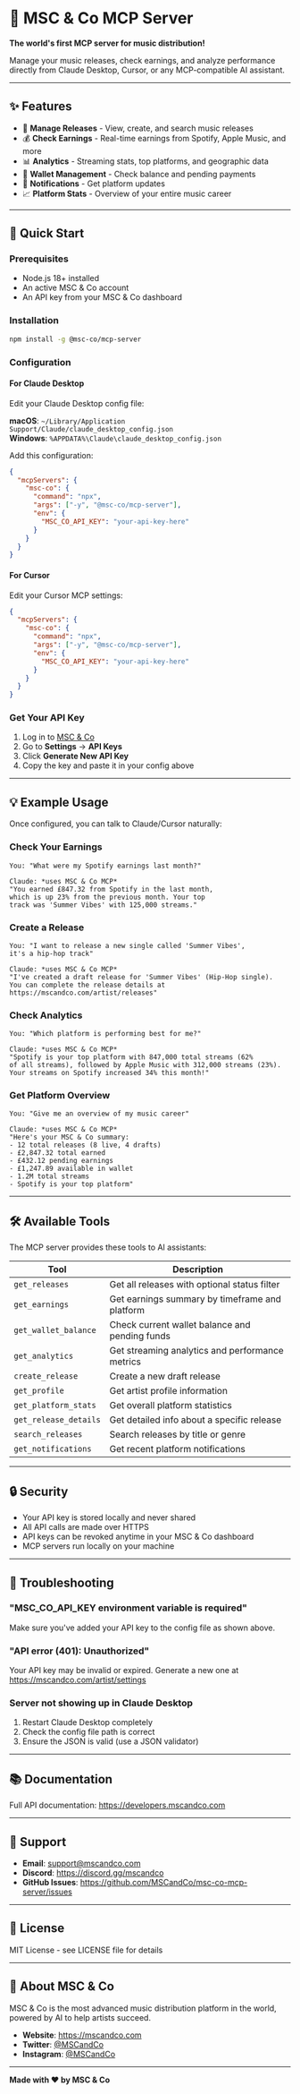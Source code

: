 # 🎵 MSC & Co MCP Server

**The world's first MCP server for music distribution!**

Manage your music releases, check earnings, and analyze performance directly from Claude Desktop, Cursor, or any MCP-compatible AI assistant.

---

## ✨ Features

- 📀 **Manage Releases** - View, create, and search music releases
- 💰 **Check Earnings** - Real-time earnings from Spotify, Apple Music, and more
- 📊 **Analytics** - Streaming stats, top platforms, and geographic data
- 👛 **Wallet Management** - Check balance and pending payments
- 🔔 **Notifications** - Get platform updates
- 📈 **Platform Stats** - Overview of your entire music career

---

## 🚀 Quick Start

### Prerequisites
- Node.js 18+ installed
- An active MSC & Co account
- An API key from your MSC & Co dashboard

### Installation

```bash
npm install -g @msc-co/mcp-server
```

### Configuration

#### For Claude Desktop

Edit your Claude Desktop config file:

**macOS**: `~/Library/Application Support/Claude/claude_desktop_config.json`  
**Windows**: `%APPDATA%\Claude\claude_desktop_config.json`

Add this configuration:

```json
{
  "mcpServers": {
    "msc-co": {
      "command": "npx",
      "args": ["-y", "@msc-co/mcp-server"],
      "env": {
        "MSC_CO_API_KEY": "your-api-key-here"
      }
    }
  }
}
```

#### For Cursor

Edit your Cursor MCP settings:

```json
{
  "mcpServers": {
    "msc-co": {
      "command": "npx",
      "args": ["-y", "@msc-co/mcp-server"],
      "env": {
        "MSC_CO_API_KEY": "your-api-key-here"
      }
    }
  }
}
```

### Get Your API Key

1. Log in to [MSC & Co](https://mscandco.com)
2. Go to **Settings** → **API Keys**
3. Click **Generate New API Key**
4. Copy the key and paste it in your config above

---

## 💡 Example Usage

Once configured, you can talk to Claude/Cursor naturally:

### Check Your Earnings
```
You: "What were my Spotify earnings last month?"

Claude: *uses MSC & Co MCP*
"You earned £847.32 from Spotify in the last month, 
which is up 23% from the previous month. Your top 
track was 'Summer Vibes' with 125,000 streams."
```

### Create a Release
```
You: "I want to release a new single called 'Summer Vibes', 
it's a hip-hop track"

Claude: *uses MSC & Co MCP*
"I've created a draft release for 'Summer Vibes' (Hip-Hop single). 
You can complete the release details at 
https://mscandco.com/artist/releases"
```

### Check Analytics
```
You: "Which platform is performing best for me?"

Claude: *uses MSC & Co MCP*
"Spotify is your top platform with 847,000 total streams (62% 
of all streams), followed by Apple Music with 312,000 streams (23%). 
Your streams on Spotify increased 34% this month!"
```

### Get Platform Overview
```
You: "Give me an overview of my music career"

Claude: *uses MSC & Co MCP*
"Here's your MSC & Co summary:
- 12 total releases (8 live, 4 drafts)
- £2,847.32 total earned
- £432.12 pending earnings
- £1,247.89 available in wallet
- 1.2M total streams
- Spotify is your top platform"
```

---

## 🛠️ Available Tools

The MCP server provides these tools to AI assistants:

| Tool | Description |
|------|-------------|
| `get_releases` | Get all releases with optional status filter |
| `get_earnings` | Get earnings summary by timeframe and platform |
| `get_wallet_balance` | Check current wallet balance and pending funds |
| `get_analytics` | Get streaming analytics and performance metrics |
| `create_release` | Create a new draft release |
| `get_profile` | Get artist profile information |
| `get_platform_stats` | Get overall platform statistics |
| `get_release_details` | Get detailed info about a specific release |
| `search_releases` | Search releases by title or genre |
| `get_notifications` | Get recent platform notifications |

---

## 🔒 Security

- Your API key is stored locally and never shared
- All API calls are made over HTTPS
- API keys can be revoked anytime in your MSC & Co dashboard
- MCP servers run locally on your machine

---

## 🐛 Troubleshooting

### "MSC_CO_API_KEY environment variable is required"

Make sure you've added your API key to the config file as shown above.

### "API error (401): Unauthorized"

Your API key may be invalid or expired. Generate a new one at https://mscandco.com/artist/settings

### Server not showing up in Claude Desktop

1. Restart Claude Desktop completely
2. Check the config file path is correct
3. Ensure the JSON is valid (use a JSON validator)

---

## 📚 Documentation

Full API documentation: https://developers.mscandco.com

---

## 🤝 Support

- **Email**: support@mscandco.com
- **Discord**: https://discord.gg/mscandco
- **GitHub Issues**: https://github.com/MSCandCo/msc-co-mcp-server/issues

---

## 📄 License

MIT License - see LICENSE file for details

---

## 🎉 About MSC & Co

MSC & Co is the most advanced music distribution platform in the world, powered by AI to help artists succeed.

- **Website**: https://mscandco.com
- **Twitter**: [@MSCandCo](https://twitter.com/MSCandCo)
- **Instagram**: [@MSCandCo](https://instagram.com/MSCandCo)

---

**Made with ❤️ by MSC & Co**

